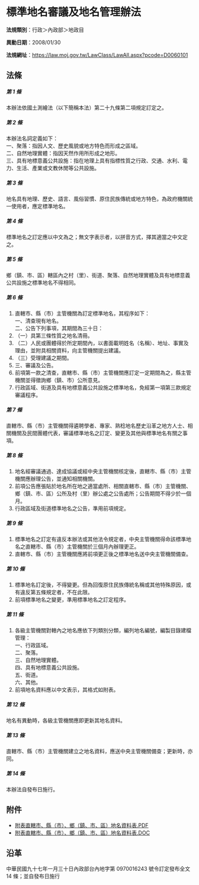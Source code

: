 # 標準地名審議及地名管理辦法

**法規類別**：行政＞內政部＞地政目

**異動日期**：2008/01/30  

**法規網址**：https://law.moj.gov.tw/LawClass/LawAll.aspx?pcode=D0060101





## 法條
##### 第 1 條
本辦法依國土測繪法（以下簡稱本法）第二十九條第二項規定訂定之。

##### 第 2 條
本辦法名詞定義如下：  
一、聚落：指因人文、歷史風貌或地方特色而形成之區域。  
二、自然地理實體：指因天然作用所形成之地形。  
三、具有地標意義公共設施：指在地理上具有指標性質之行政、交通、水利、電力、生活、產業或文教休閒等公共設施。

##### 第 3 條
地名具有地理、歷史、語言、風俗習慣、原住民族傳統或地方特色，為政府機關統一使用者，應定標準地名。

##### 第 4 條
標準地名之訂定應以中文為之；無文字表示者，以拼音方式，擇其適當之中文定之。

##### 第 5 條
鄉（鎮、市、區）轄區內之村（里）、街道、聚落、自然地理實體及具有地標意義公共設施之標準地名不得相同。

##### 第 6 條
1. 直轄市、縣（市）主管機關為訂定標準地名，其程序如下：  
一、清查現有地名。  
二、公告下列事項，其期間為三十日：
1. （一）具第三條性質之地名清冊。
1. （二）人民或團體得於所定期間內，以書面載明姓名（名稱）、地址、事實及理由，並附具相關資料，向主管機關提出建議。
1. （三）受理建議之期間。
1. 三、審議及公告。
1. 前項第一款之清查，直轄市、縣（市）主管機關應訂定一定期間為之，縣主管機關並得徵詢鄉（鎮、市）公所意見。
1. 行政區域、街道及具有地標意義公共設施之標準地名，免經第一項第三款規定審議程序。

##### 第 7 條
直轄市、縣（市）主管機關得遴聘學者、專家、熟稔地名歷史沿革之地方人士、相關機關及民間團體代表，審議標準地名之訂定、變更及其他與標準地名有關之事項。

##### 第 8 條
1. 地名經審議通過、達成協議或經中央主管機關核定後，直轄市、縣（市）主管機關應辦理公告，並通知相關機關。
1. 前項公告應張貼於地名所在地之適當處所、相關直轄市、縣（市）主管機關、鄉（鎮、市、區）公所及村（里）辦公處之公告處所；公告期間不得少於一個月。
1. 行政區域及街道標準地名之公告，準用前項規定。

##### 第 9 條
1. 標準地名之訂定有違反本辦法或其他法令規定者，中央主管機關得命該標準地名之直轄市、縣（市）主管機關於三個月內辦理更正。
1. 直轄市、縣（市）主管機關應將前項更正後之標準地名送中央主管機關備查。

##### 第 10 條
1. 標準地名訂定後，不得變更。但為回復原住民族傳統名稱或其他特殊原因，或有違反第五條規定者，不在此限。
1. 前項標準地名之變更，準用標準地名之訂定程序。

##### 第 11 條
1. 各級主管機關對轄內之地名應依下列類別分類，編列地名編號，編製目錄建檔管理：  
一、行政區域。  
二、聚落。  
三、自然地理實體。  
四、具有地標意義公共設施。  
五、街道。  
六、其他。
1. 前項地名資料應以中文表示，其格式如附表。

##### 第 12 條
地名有異動時，各級主管機關應即更新其地名資料。

##### 第 13 條
直轄市、縣（市）主管機關建立之地名資料，應送中央主管機關備查；更新時，亦同。

##### 第 14 條
本辦法自發布日施行。
## 附件
* [附表直轄市、縣（市）、鄉（鎮、市、區）地名資料表.PDF](https://law.moj.gov.tw/LawClass/LawGetFile.ashx?FileId=0000234268)
* [附表直轄市、縣（市）、鄉（鎮、市、區）地名資料表.DOC](https://law.moj.gov.tw/LawClass/LawGetFile.ashx?FileId=0000051707)
## 沿革
中華民國九十七年一月三十日內政部台內地字第 0970016243 號令訂定發布全文 14 條；並自發布日施行                                
